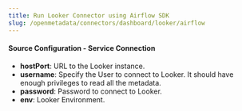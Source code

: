 ```yaml
---
title: Run Looker Connector using Airflow SDK
slug: /openmetadata/connectors/dashboard/looker/airflow
---
```


<ConnectorIntro connector="Looker" goal="Airflow"/>

<Requirements />

<PythonMod connector="Looker" module="looker" />

<MetadataIngestionServiceDev service="dashboard" connector="Looker" goal="Airflow"/>

<h4>Source Configuration - Service Connection</h4>

- **hostPort**: URL to the Looker instance.
- **username**: Specify the User to connect to Looker. It should have enough privileges to read all the metadata.
- **password**: Password to connect to Looker.
- **env**: Looker Environment.

<MetadataIngestionConfig service="dashboard" connector="Looker" goal="Airflow" />
